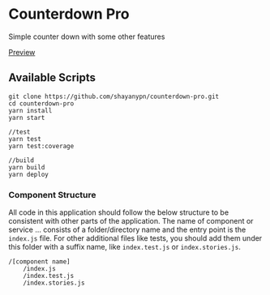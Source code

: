 # Counterdown Pro

Simple counter down with some other features

[Preview](https://shayanypn.github.io/counterdown-pro/)

## Available Scripts


    git clone https://github.com/shayanypn/counterdown-pro.git
    cd counterdown-pro
    yarn install
    yarn start

    //test
    yarn test
    yarn test:coverage

    //build
    yarn build
    yarn deploy


### Component Structure
All code in this application should follow the below structure to be consistent with other parts of the application. The name of component or service ... consists of a folder/directory name and the entry point is the `index.js` file. For other additional files like tests, you should add them under this folder with a suffix name, like `index.test.js` or `index.stories.js`.

    /[component name]
    	/index.js
    	/index.test.js
    	/index.stories.js
